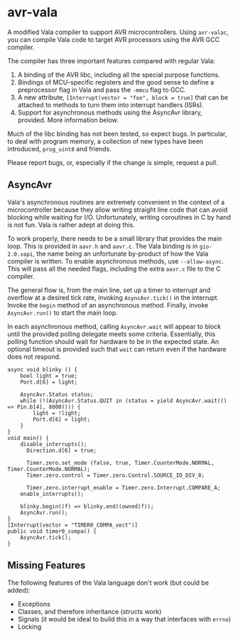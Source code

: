 avr-vala
========

A modified Vala compiler to support AVR microcontrollers. Using `avr-valac`, you can compile Vala code to target AVR processors using the AVR GCC compiler.

The compiler has three important features compared with regular Vala:

1. A binding of the AVR libc, including all the special purpose functions.
2. Bindings of MCU-specific registers and the good sense to define a preprocessor flag in Vala and pass the `-mmcu` flag to GCC.
3. A new attribute, `[Interrupt(vector = "foo", block = true]` that can be attached to methods to turn them into interrupt handlers (ISRs).
4. Support for asynchronous methods using the AsyncAvr library, provided. More information below.

Much of the libc binding has not been tested, so expect bugs. In particular, to deal with program memory, a collection of new types have been introduced, `prog_uint8` and friends.

Please report bugs, or, especially if the change is simple, request a pull.

AsyncAvr
--------

Vala's asynchronous routines are extremely convenient in the context of a microcontroller because they allow writing straight line code that can avoid blocking while waiting for I/O. Unfortunately, writing coroutines in C by hand is not fun. Vala is rather adept at doing this.

To work properly, there needs to be a small library that provides the main loop. This is provided in `aavr.h` and `aavr.c`. The Vala binding is in `gio-2.0.vapi`, the name being an unfortunate by-product of how the Vala compiler is written. To enable asynchronous methods, use `--allow-async`. This will pass all the needed flags, including the extra `aavr.c` file to the C compiler.

The general flow is, from the main line, set up a timer to interrupt and overflow at a desired tick rate, invoking `AsyncAvr.tick()` in the interrupt. Invoke the `begin` method of an asynchronous method. Finally, invoke `AsyncAvr.run()` to start the main loop.

In each asynchronous method, calling `AsyncAvr.wait` will appear to block until the provided polling delegate meets some criteria. Essentially, this polling function should wait for hardware to be in the expected state. An optional timeout is provided such that `wait` can return even if the hardware does not respond.

    async void blinky () {
        bool light = true;
        Port.d[6] = light;
    
        AsyncAvr.Status status;
        while (!(AsyncAvr.Status.QUIT in (status = yield AsyncAvr.wait(() => Pin.b[4], 8000)))) {
            light = !light;
            Port.d[6] = light;
        }
    }
    void main() {
        disable_interrupts();
	      Direction.d[6] = true;
    
	      Timer.zero.set_mode (false, true, Timer.CounterMode.NORMAL, Timer.CounterMode.NORMAL);
	      Timer.zero.control = Timer.zero.Control.SOURCE_IO_DIV_8;

	      Timer.zero.interrupt_enable = Timer.zero.Interrupt.COMPARE_A;
        enable_interrupts();

        blinky.begin((f) => blinky.end((owned)f));
        AsyncAvr.run();
    }
    [Interrupt(vector = "TIMER0_COMPA_vect")]
    public void timer0_compa() {
        AsyncAvr.tick();
    }

Missing Features
----------------

The following features of the Vala language don't work (but could be added):

 - Exceptions
 - Classes, and therefore inheritance (structs work)
 - Signals (it would be ideal to build this in a way that interfaces with `errno`)
 - Locking
